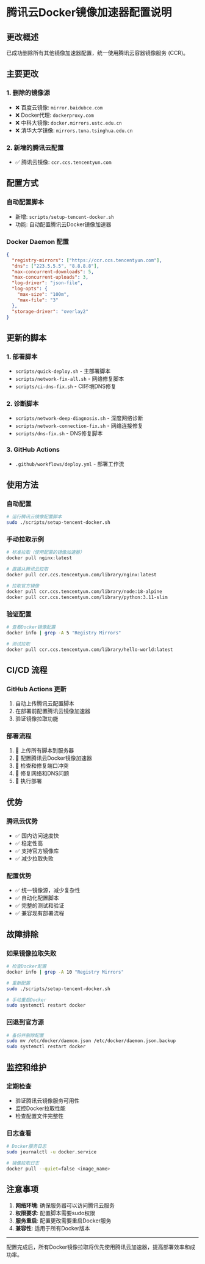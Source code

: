 # 腾讯云Docker镜像加速器配置说明

## 更改概述

已成功删除所有其他镜像加速器配置，统一使用腾讯云容器镜像服务 (CCR)。

## 主要更改

### 1. 删除的镜像源
- ❌ 百度云镜像: `mirror.baidubce.com`
- ❌ Docker代理: `dockerproxy.com`
- ❌ 中科大镜像: `docker.mirrors.ustc.edu.cn`
- ❌ 清华大学镜像: `mirrors.tuna.tsinghua.edu.cn`

### 2. 新增的腾讯云配置
- ✅ 腾讯云镜像: `ccr.ccs.tencentyun.com`

## 配置方式

### 自动配置脚本
- 新增: `scripts/setup-tencent-docker.sh`
- 功能: 自动配置腾讯云Docker镜像加速器

### Docker Daemon 配置
```json
{
  "registry-mirrors": ["https://ccr.ccs.tencentyun.com"],
  "dns": ["223.5.5.5", "8.8.8.8"],
  "max-concurrent-downloads": 5,
  "max-concurrent-uploads": 3,
  "log-driver": "json-file",
  "log-opts": {
    "max-size": "100m",
    "max-file": "3"
  },
  "storage-driver": "overlay2"
}
```

## 更新的脚本

### 1. 部署脚本
- `scripts/quick-deploy.sh` - 主部署脚本
- `scripts/network-fix-all.sh` - 网络修复脚本
- `scripts/ci-dns-fix.sh` - CI环境DNS修复

### 2. 诊断脚本
- `scripts/network-deep-diagnosis.sh` - 深度网络诊断
- `scripts/network-connection-fix.sh` - 网络连接修复
- `scripts/dns-fix.sh` - DNS修复脚本

### 3. GitHub Actions
- `.github/workflows/deploy.yml` - 部署工作流

## 使用方法

### 自动配置
```bash
# 运行腾讯云镜像配置脚本
sudo ./scripts/setup-tencent-docker.sh
```

### 手动拉取示例
```bash
# 标准拉取（使用配置的镜像加速器）
docker pull nginx:latest

# 直接从腾讯云拉取
docker pull ccr.ccs.tencentyun.com/library/nginx:latest

# 拉取官方镜像
docker pull ccr.ccs.tencentyun.com/library/node:18-alpine
docker pull ccr.ccs.tencentyun.com/library/python:3.11-slim
```

### 验证配置
```bash
# 查看Docker镜像配置
docker info | grep -A 5 "Registry Mirrors"

# 测试拉取
docker pull ccr.ccs.tencentyun.com/library/hello-world:latest
```

## CI/CD 流程

### GitHub Actions 更新
1. 自动上传腾讯云配置脚本
2. 在部署前配置腾讯云镜像加速器
3. 验证镜像拉取功能

### 部署流程
1. 🔄 上传所有脚本到服务器
2. 🐳 配置腾讯云Docker镜像加速器
3. 🚪 检查和修复端口冲突
4. 🔧 修复网络和DNS问题
5. 🚀 执行部署

## 优势

### 腾讯云优势
- ✅ 国内访问速度快
- ✅ 稳定性高
- ✅ 支持官方镜像库
- ✅ 减少拉取失败

### 配置优势
- ✅ 统一镜像源，减少复杂性
- ✅ 自动化配置脚本
- ✅ 完整的测试和验证
- ✅ 兼容现有部署流程

## 故障排除

### 如果镜像拉取失败
```bash
# 检查Docker配置
docker info | grep -A 10 "Registry Mirrors"

# 重新配置
sudo ./scripts/setup-tencent-docker.sh

# 手动重启Docker
sudo systemctl restart docker
```

### 回退到官方源
```bash
# 备份并删除配置
sudo mv /etc/docker/daemon.json /etc/docker/daemon.json.backup
sudo systemctl restart docker
```

## 监控和维护

### 定期检查
- 验证腾讯云镜像服务可用性
- 监控Docker拉取性能
- 检查配置文件完整性

### 日志查看
```bash
# Docker服务日志
sudo journalctl -u docker.service

# 镜像拉取日志
docker pull --quiet=false <image_name>
```

## 注意事项

1. **网络环境**: 确保服务器可以访问腾讯云服务
2. **权限要求**: 配置脚本需要sudo权限
3. **服务重启**: 配置更改需要重启Docker服务
4. **兼容性**: 适用于所有Docker版本

---

配置完成后，所有Docker镜像拉取将优先使用腾讯云加速器，提高部署效率和成功率。
